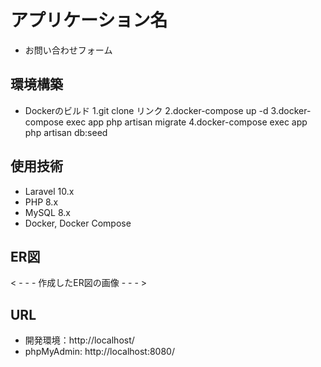 # アプリケーション名
- お問い合わせフォーム

## 環境構築
- Dockerのビルド
   1.git clone リンク
   2.docker-compose up -d
   3.docker-compose exec app php artisan migrate
   4.docker-compose exec app php artisan db:seed

## 使用技術
- Laravel 10.x
- PHP 8.x
- MySQL 8.x
- Docker, Docker Compose

## ER図
< - - - 作成したER図の画像 - - - >

## URL
- 開発環境：http://localhost/
- phpMyAdmin: http://localhost:8080/
